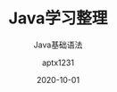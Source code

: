 ---
layout:     post
title:      "Java学习整理"
subtitle:   "Java基础语法"
date:       2020-10-01
author:     "aptx1231"
header-img: "img/in-post/2020-10-01-Java整理/bg.jpg"
tags:       [教程,Java,语法]
categories: [教程]
catalog:    []
---